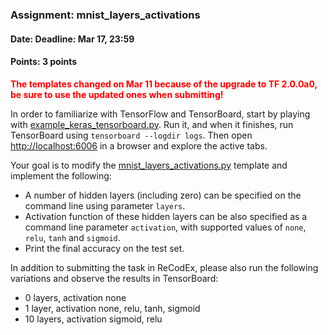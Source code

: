 ### Assignment: mnist_layers_activations
#### Date: Deadline: Mar 17, 23:59
#### Points: 3 points

**<span style="color: red">The templates changed on Mar 11 because of the upgrade to TF 2.0.0a0,
be sure to use the updated ones when submitting!</span>**

In order to familiarize with TensorFlow and TensorBoard, start by playing with
[example_keras_tensorboard.py](https://github.com/ufal/npfl114/tree/master/labs/01/example_keras_tensorboard.py).
Run it, and when it finishes, run TensorBoard using `tensorboard --logdir logs`.
Then open <http://localhost:6006> in a browser and explore the active tabs.

Your goal is to modify the
[mnist_layers_activations.py](https://github.com/ufal/npfl114/tree/master/labs/01/mnist_layers_activations.py)
template and implement the following:
- A number of hidden layers (including zero) can be specified on the command line
  using parameter `layers`.
- Activation function of these hidden layers can be also specified as a command
  line parameter `activation`, with supported values of `none`, `relu`, `tanh`
  and `sigmoid`.
- Print the final accuracy on the test set.

In addition to submitting the task in ReCodEx, please also run the following
variations and observe the results in TensorBoard:
- 0 layers, activation none
- 1 layer, activation none, relu, tanh, sigmoid
- 10 layers, activation sigmoid, relu
